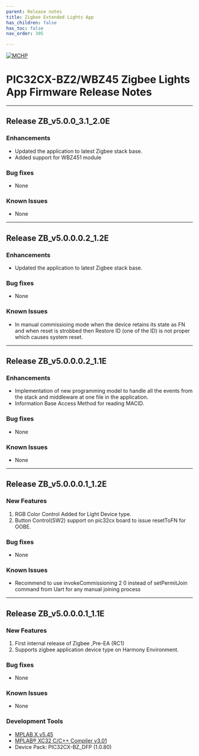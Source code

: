```yaml
---
parent: Release notes
title: Zigbee Extended Lights App
has_children: false
has_toc: false
nav_order: 305

---
```


[![MCHP](https://www.microchip.com/ResourcePackages/Microchip/assets/dist/images/logo.png)](https://www.microchip.com)
# PIC32CX-BZ2/WBZ45 Zigbee Lights App Firmware Release Notes

____
## Release ZB_v5.0.0_3.1_2.0E

### Enhancements
+ Updated the application to latest Zigbee stack base.
+ Added support for WBZ451 module

### Bug fixes
- None

### Known Issues
- None

____

## Release ZB_v5.0.0.0.2_1.2E

### Enhancements
+ Updated the application to latest Zigbee stack base.

### Bug fixes
- None

### Known Issues
- In manual commissioing mode when the device retains its state as FN and when reset is strobbed then Restore ID (one of the ID) is not proper which causes system reset.
____

## Release ZB_v5.0.0.0.2_1.1E

### Enhancements
+ Implementation of new programming model to handle all the events from the stack and middleware at one file in the application.
+ Information Base Access Method for reading MACID.

### Bug fixes
- None

### Known Issues
- None
____

## Release ZB_v5.0.0.0.1_1.2E

### New Features
1. RGB Color Control Added for Light Device type.
2. Button Control(SW2) support on pic32cx board to issue resetToFN for OOBE.

### Bug fixes
- None

### Known Issues
- Recommend to use invokeCommissioning 2 0 instead of setPermitJoin command from Uart for any manual joining process

____

## Release ZB_v5.0.0.0.1_1.1E

### New Features
1. First internal release of Zigbee ,Pre-EA (RC1)
2. Supports zigbee application device type on Harmony Environment.

### Bug fixes
- None

### Known Issues
- None

### Development Tools
- [MPLAB X v5.45](https://www.microchip.com/mplab/mplab-x-ide)
- [MPLAB® XC32 C/C++ Compiler v3.01](https://www.microchip.com/mplab/compilers)
- Device Pack: PIC32CX-BZ_DFP (1.0.80)
